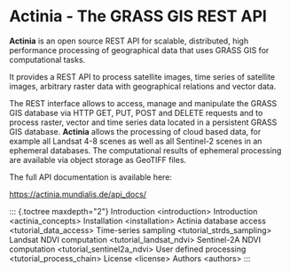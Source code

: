 Actinia - The GRASS GIS REST API
================================

**Actinia** is an open source REST API for scalable, distributed, high
performance processing of geographical data that uses GRASS GIS for
computational tasks.

It provides a REST API to process satellite images, time series of
satellite images, arbitrary raster data with geographical relations and
vector data.

The REST interface allows to access, manage and manipulate the GRASS GIS
database via HTTP GET, PUT, POST and DELETE requests and to process
raster, vector and time series data located in a persistent GRASS GIS
database. **Actinia** allows the processing of cloud based data, for
example all Landsat 4-8 scenes as well as all Sentinel-2 scenes in an
ephemeral databases. The computational results of ephemeral processing
are available via object storage as GeoTIFF files.

The full API documentation is available here:

 <https://actinia.mundialis.de/api_docs/>

::: {.toctree maxdepth="2"}
Introduction \<introduction\> Introduction \<actinia\_concepts\>
Installation \<installation\> Actinia database access
\<tutorial\_data\_access\> Time-series sampling
\<tutorial\_strds\_sampling\> Landsat NDVI computation
\<tutorial\_landsat\_ndvi\> Sentinel-2A NDVI computation
\<tutorial\_sentinel2a\_ndvi\> User defined processing
\<tutorial\_process\_chain\> License \<license\> Authors \<authors\>
:::

